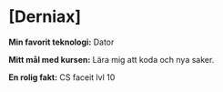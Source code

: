 # [Derniax]

**Min favorit teknologi:** Dator 

**Mitt mål med kursen:** Lära mig att koda och nya saker.

**En rolig fakt:** CS faceit lvl 10
